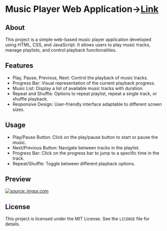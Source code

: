 # Music Player Web Application->[Link](https://regal-biscochitos-8bf80e.netlify.app/)
<h2> About </h2>
<p> This project is a simple web-based music player application developed using HTML, CSS, and JavaScript. It allows users to play music tracks, manage playlists, and control playback functionalities.</p> 

<h2> Features </h2>
<ul>
  <li> Play, Pause, Previous, Next: Control the playback of music tracks.</li>
  <li>Progress Bar: Visual representation of the current playback progress.</li>
  <li>Music List: Display a list of available music tracks with duration.</li>
  <li>Repeat and Shuffle: Options to repeat playlist, repeat a single track, or shuffle playback.</li>
 <li>Responsive Design: User-friendly interface adaptable to different screen sizes.</li>
</ul>



<h2> Usage</h2>
<ul>
<li> Play/Pause Button: Click on the play/pause button to start or pause the music.</li>
<li> Next/Previous Button: Navigate between tracks in the playlist.</li>
<li> Progress Bar: Click on the progress bar to jump to a specific time in the track.</li>
<li> Repeat/Shuffle: Toggle between different playback options.</li>
</ul>




<h2> Preview </h2>
<a href="https://imgur.com/upc4az1"><img src="https://i.imgur.com/upc4az1.png" title="source: imgur.com" /></a>



<h2> License </h2>
  <p>This project is licensed under the MIT License. See the <code>LICENSE</code> file for details.</p>

